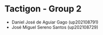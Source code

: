 # Tactigon - Group 2
 - Daniel José de Aguiar Gago (up202108791)
 - José Miguel Sereno Santos (up202108729)
